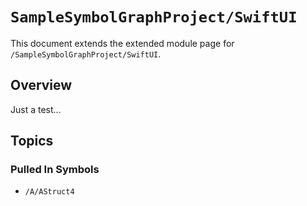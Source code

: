 # ``SampleSymbolGraphProject/SwiftUI``

This document extends the extended module page for `/SampleSymbolGraphProject/SwiftUI`.

## Overview

Just a test...

## Topics

### Pulled In Symbols

- ``/A/AStruct4``
